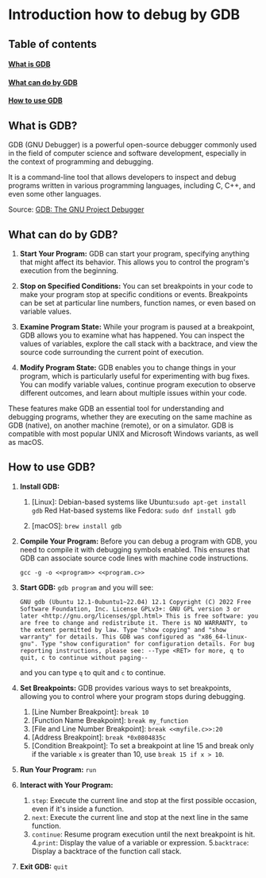 # Introduction how to debug by GDB

## Table of contents

#### [What is GDB](#what-is-GDB)
#### [What can do by GDB](#what-can-do-by-GDB)
#### [How to use GDB](#how-to-use-GDB)


## What is GDB?
GDB (GNU Debugger) is a powerful open-source debugger commonly used in the field of computer science and software development, especially in the context of programming and debugging. 

It is a command-line tool that allows developers to inspect and debug programs written in various programming languages, including C, C++, and even some other languages.

Source: [GDB: The GNU Project Debugger](https://www.sourceware.org/gdb/)


## What can do by GDB?

1. **Start Your Program:**
    GDB can start your program, specifying anything that might affect its behavior. This allows you to control the program's execution from the beginning.

2. **Stop on Specified Conditions:**
    You can set breakpoints in your code to make your program stop at specific conditions or events. Breakpoints can be set at particular line numbers, function names, or even based on variable values.

2. **Examine Program State:**
    While your program is paused at a breakpoint, GDB allows you to examine what has happened. You can inspect the values of variables, explore the call stack with a backtrace, and view the source code surrounding the current point of execution.

3. **Modify Program State:**
    GDB enables you to change things in your program, which is particularly useful for experimenting with bug fixes. You can modify variable values, continue program execution to observe different outcomes, and learn about multiple issues within your code.

These features make GDB an essential tool for understanding and debugging programs, whether they are executing on the same machine as GDB (native), on another machine (remote), or on a simulator. GDB is compatible with most popular UNIX and Microsoft Windows variants, as well as macOS.



## How to use GDB?

1. **Install GDB:**
    1. [Linux]: 
        Debian-based systems like Ubuntu:`sudo apt-get install gdb`
        Red Hat-based systems like Fedora: `sudo dnf install gdb`

    2. [macOS]: `brew install gdb`

2. **Compile Your Program:**
    Before you can debug a program with GDB, you need to compile it with debugging symbols enabled. This ensures that GDB can associate source code lines with machine code instructions.

    `gcc -g -o <<program>> <<program.c>>`

3. **Start GDB:**
    `gdb program` and you will see:

    `GNU gdb (Ubuntu 12.1-0ubuntu1~22.04) 12.1
    Copyright (C) 2022 Free Software Foundation, Inc.
    License GPLv3+: GNU GPL version 3 or later <http://gnu.org/licenses/gpl.html>
    This is free software: you are free to change and redistribute it.
    There is NO WARRANTY, to the extent permitted by law.
    Type "show copying" and "show warranty" for details.
    This GDB was configured as "x86_64-linux-gnu".
    Type "show configuration" for configuration details.
    For bug reporting instructions, please see:
    --Type <RET> for more, q to quit, c to continue without paging--`

    and you can type `q` to quit and `c` to continue.

4. **Set Breakpoints:**
    GDB provides various ways to set breakpoints, allowing you to control where your program stops during debugging. 

    1. [Line Number Breakpoint]: `break 10`
    2. [Function Name Breakpoint]: `break my_function`
    3. [File and Line Number Breakpoint]: `break <<myfile.c>>:20`
    4. [Address Breakpoint]: `break *0x0804835c`
    5. [Condition Breakpoint]: To set a breakpoint at line 15 and break only if the variable `x` is greater than 10, use `break 15 if x > 10`.

5. **Run Your Program:**
    `run`

6. **Interact with Your Program:**
    1. `step`: Execute the current line and stop at the first possible occasion, even if it's inside a function.
    2. `next`: Execute the current line and stop at the next line in the same function.
    3. `continue`: Resume program execution until the next breakpoint is hit.
    4.`print`: Display the value of a variable or expression.
    5.`backtrace`: Display a backtrace of the function call stack.

7. **Exit GDB:**
    `quit`

